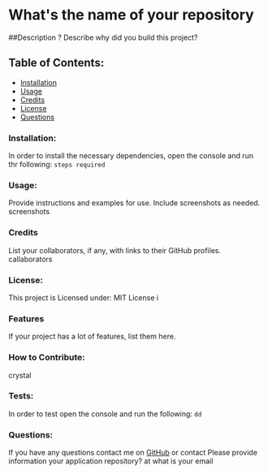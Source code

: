 #  What's the name of your repository 
##Description
? Describe why did you build this project? 
## Table of Contents:
* [Installation](#installation)
* [Usage](#License)
* [Credits](#credits)
* [License](#license)
* [Questions](#questions)
### Installation:
In order to install the necessary dependencies, open the console and run thr following:
```steps required ```
### Usage:
Provide instructions and examples for use. Include screenshots as needed.
screenshots 
### Credits
List your collaborators, if any, with links to their GitHub profiles.
callaborators 
### License:
This project is Licensed under:
MIT License i
### Features
If your project has a lot of features, list them here.
### How to Contribute:
crystal 
### Tests:
In order to test open the console and run the following:
```dd```
### Questions:
If you have any questions contact me on [GitHub](https://github.com/Kristal4673) or contact
Please provide information your application repository?  at what is your email 
